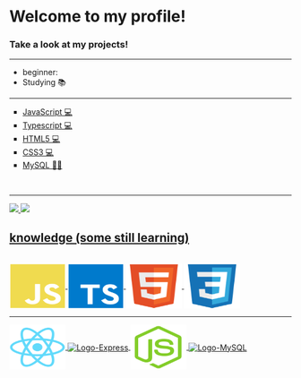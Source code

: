 # Welcome to my profile!

### Take a look at my projects!

<hr>

 - beginner:
 - Studying 📚
 <hr>
 <ul type="square">
     <p>
     <li><a href="https://nodejs.org/en/" target="_blank" rel="external">JavaScript  💻</a>
      <li><a href="https://nodejs.org/en/" target="_blank" rel="external">Typescript 💻</a>
     <li><a href="https://code.visualstudio.com" target="_blank" rel="external">HTML5 💻</a>  
     <li><a href="https://code.visualstudio.com" target="_blank" rel="external">CSS3 💻</a>
       <li><a href="https://www.mysql.com" target="_blank" rel="external">MySQL  💸🎲</a>
     </p>
 </ul>
 <br>
 <hr>
 <div>
   <a href="https://github.com/mendesarhur">
  <img height="180em" src="https://github-readme-stats.vercel.app/api?username=mendesarthur&show_icons=true&theme=dark&include_all_commits=true&count_private=true"/>
  <img height="180em" src="https://github-readme-stats.vercel.app/api/top-langs/?username=mendesarthur&layout=compact&langs_count=7&theme=dark"/>
</div>
 
</div>

<h2> knowledge (some still learning) </h2>
 
<div style="display: inline_block"><br>
   <a target="_blank" rel="noopener noreferrer" href="https://github.com/mendesarthur?tab=repositories">
    <img align="center" alt="Logo-Js" title="JavaScript" height="80"width="100"src="https://raw.githubusercontent.com/devicons/devicon/master/icons/javascript/javascript-plain.svg">
  <img align="center" alt="Logo-Ts" title="TypeScript" height="80"width="100"src="https://raw.githubusercontent.com/devicons/devicon/master/icons/typescript/typescript-plain.svg">
  <img align="center" alt="Logo-HTML" title="HTML" height="80"width="100"src="https://raw.githubusercontent.com/devicons/devicon/master/icons/html5/html5-original.svg">
  <img align="center" alt="Logo-CSS" title="CSS" height="80"width="100"src="https://raw.githubusercontent.com/devicons/devicon/master/icons/css3/css3-original.svg">
  <hr>
   <img align="center" alt="Logo-React" title="React" 
   height="80"width="100"src="https://raw.githubusercontent.com/devicons/devicon/master/icons/react/react-original.svg">
    <img align="center" alt="Logo-Express" title="Express" height="60"width="80" src="https://cdn.jsdelivr.net/gh/devicons/devicon/icons/express/express-original.svg" />
  <img align="center" alt="Logo-Node" title="NodeJs" height="80"width="100"src="https://raw.githubusercontent.com/devicons/devicon/master/icons/nodejs/nodejs-original.svg">  
  <img align="center" alt="Logo-MySQL" title="MySQL" height="120" width="120" src="https://waresoft.com.br/wp-content/uploads/2021/04/MySQL_Logo_600x600.png">
</div>
 

  



